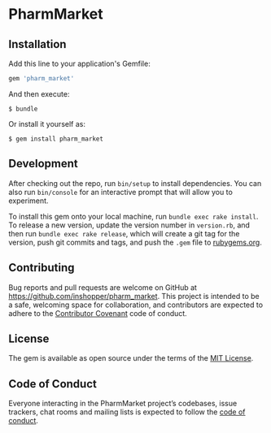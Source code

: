 # PharmMarket

## Installation

Add this line to your application's Gemfile:

```ruby
gem 'pharm_market'
```

And then execute:

    $ bundle

Or install it yourself as:

    $ gem install pharm_market

## Development

After checking out the repo, run `bin/setup` to install dependencies. You can also run `bin/console` for an interactive prompt that will allow you to experiment.

To install this gem onto your local machine, run `bundle exec rake install`. To release a new version, update the version number in `version.rb`, and then run `bundle exec rake release`, which will create a git tag for the version, push git commits and tags, and push the `.gem` file to [rubygems.org](https://rubygems.org).

## Contributing

Bug reports and pull requests are welcome on GitHub at https://github.com/inshopper/pharm_market. This project is intended to be a safe, welcoming space for collaboration, and contributors are expected to adhere to the [Contributor Covenant](http://contributor-covenant.org) code of conduct.

## License

The gem is available as open source under the terms of the [MIT License](https://opensource.org/licenses/MIT).

## Code of Conduct

Everyone interacting in the PharmMarket project’s codebases, issue trackers, chat rooms and mailing lists is expected to follow the [code of conduct](https://github.com/inshopper/pharm_market/blob/master/CODE_OF_CONDUCT.md).
